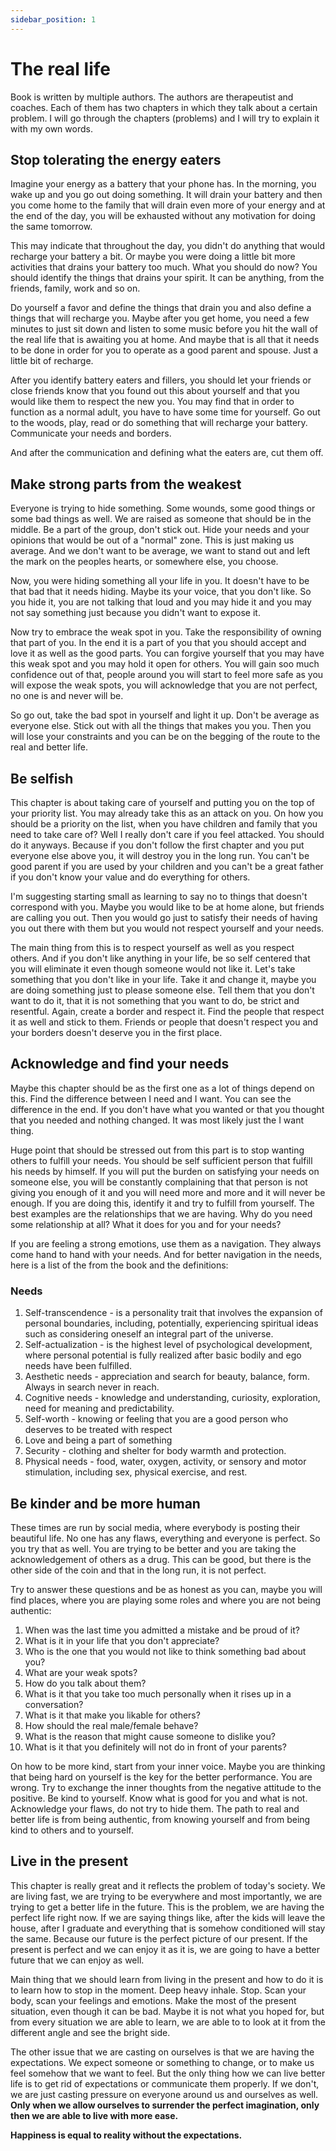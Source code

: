 ```yaml
---
sidebar_position: 1
---
```


# The real life

Book is written by multiple authors. The authors are therapeutist and coaches.
Each of them has two chapters in which they talk about a certain problem.
I will go through the chapters (problems) and I will try to explain it with my own words.

## Stop tolerating the energy eaters

Imagine your energy as a battery that your phone has.
In the morning, you wake up and you go out doing something. It will drain your battery and then you 
come home to the family that will drain even more of your energy and at the end of the day, you will 
be exhausted without any motivation for doing the same tomorrow. 

This may indicate that throughout the day, you didn't do anything that would recharge your battery a bit.
Or maybe you were doing a little bit more activities that drains your battery too much. 
What you should do now? You should identify the things that drains your spirit. 
It can be anything, from the friends, family, work and so on. 

Do yourself a favor and define the things that drain you and also define a things that will recharge you.
Maybe after you get home, you need a few minutes to just sit down and listen to some music before you 
hit the wall of the real life that is awaiting you at home. And maybe that is all that it needs to 
be done in order for you to operate as a good parent and spouse. Just a little bit of recharge.

After you identify battery eaters and fillers, you should let your friends or close friends know that you
found out this about yourself and that you would like them to respect the new you.
You may find that in order to function as a normal adult, you have to have some time for yourself.
Go out to the woods, play, read or do something that will recharge your battery. 
Communicate your needs and borders.

And after the communication and defining what the eaters are, cut them off.


## Make strong parts from the weakest

Everyone is trying to hide something. Some wounds, some good things or some bad things as well.
We are raised as someone that should be in the middle. Be a part of the group, don't stick out.
Hide your needs and your opinions that would be out of a "normal" zone. This is just making us 
average. And we don't want to be average, we want to stand out and left the mark on the peoples hearts,
or somewhere else, you choose. 

Now, you were hiding something all your life in you. It doesn't have to be that bad that it needs hiding.
Maybe its your voice, that you don't like. So you hide it, you are not talking that loud and you may hide it
and you may not say something just because you didn't want to expose it.

Now try to embrace the weak spot in you. Take the responsibility of owning that part of you.
In the end it is a part of you that you should accept and love it as well as the good parts.
You can forgive yourself that you may have this weak spot and you may hold it open for others.
You will gain soo much confidence out of that, people around you will start to feel more safe as you
will expose the weak spots, you will acknowledge that you are not perfect, no one is and never will be.

So go out, take the bad spot in yourself and light it up. Don't be average as everyone else.
Stick out with all the things that makes you you. Then you will lose your constraints and you can 
be on the begging of the route to the real and better life.


## Be selfish

This chapter is about taking care of yourself and putting you on the top of your priority list.
You may already take this as an attack on you. On how you should be a priority on the list, when
you have children and family that you need to take care of? Well I really don't care if you feel attacked.
You should do it anyways. Because if you don't follow the first chapter and you put everyone else 
above you, it will destroy you in the long run. You can't be good parent if you are used by 
your children and you can't be a great father if you don't know your value and do everything for others.

I'm suggesting starting small as learning to say no to things that doesn't 
correspond with you. Maybe you would like to be at home alone, but friends are calling you out.
Then you would go just to satisfy their needs of having you out there with them but you would not 
respect yourself and your needs. 

The main thing from this is to respect yourself as well as you respect others. And if you don't like anything 
in your life, be so self centered that you will eliminate it even though someone would not like it.
Let's take something that you don't like in your life. Take it and change it, maybe you are doing something 
just to please someone else. Tell them that you don't want to do it, that it is not something that you want to do, 
be strict and resentful. Again, create a border and respect it. Find the people that respect it as well and 
stick to them. Friends or people that doesn't respect you and your borders doesn't deserve you in the first place.


## Acknowledge and find your needs

Maybe this chapter should be as the first one as a lot of things depend on this. 
Find the difference between I need and I want. You can see the difference in the end.
If you don't have what you wanted or that you thought that you needed and nothing changed.
It was most likely just the I want thing.

Huge point that should be stressed out from this part is to stop wanting others to fulfill your needs.
You should be self sufficient person that fulfill his needs by himself. If you will put the burden 
on satisfying your needs on someone else, you will be constantly complaining that that person is 
not giving you enough of it and you will need more and more and it will never be enough.
If you are doing this, identify it and try to fulfill from yourself. The best examples are the relationships 
that we are having. Why do you need some relationship at all? What it does for you and for your needs? 

If you are feeling a strong emotions, use them as a navigation. They always come hand to hand with your needs.
And for better navigation in the needs, here is a list of the from the book and the definitions:

### Needs

1. Self-transcendence - is a personality trait that involves the expansion of personal boundaries, including, potentially, 
    experiencing spiritual ideas such as considering oneself an integral part of the universe.
2. Self-actualization -  is the highest level of psychological development, where personal potential 
    is fully realized after basic bodily and ego needs have been fulfilled.
3. Aesthetic needs - appreciation and search for beauty, balance, form. Always in search never in reach.
4. Cognitive needs - knowledge and understanding, curiosity, exploration, need for meaning and predictability.
5. Self-worth - knowing or feeling that you are a good person who deserves to be treated with respect
6. Love and being a part of something
7. Security - clothing and shelter for body warmth and protection.
8. Physical needs - food, water, oxygen, activity, or sensory and motor stimulation, including sex, physical exercise, and rest.


## Be kinder and be more human

These times are run by social media, where everybody is posting their beautiful life.
No one has any flaws, everything and everyone is perfect. So you try that as well.
You are trying to be better and you are taking the acknowledgement of others as a drug.
This can be good, but there is the other side of the coin and that in the long run,
it is not perfect.

Try to answer these questions and be as honest as you can, maybe you will find 
places, where you are playing some roles and where you are not being authentic: 

1. When was the last time you admitted a mistake and be proud of it? 
2. What is it in your life that you don't appreciate?
3. Who is the one that you would not like to think something bad about you?
4. What are your weak spots?
5. How do you talk about them?
6. What is it that you take too much personally when it rises up in a conversation?
7. What is it that make you likable for others?
8. How should the real male/female behave? 
9. What is the reason that might cause someone to dislike you?
10. What is it that you definitely will not do in front of your parents?

On how to be more kind, start from your inner voice. Maybe you are thinking that being hard 
on yourself is the key for the better performance. You are wrong. Try to exchange the inner thoughts
from the negative attitude to the positive. Be kind to yourself. Know what is good for you and what is not.
Acknowledge your flaws, do not try to hide them. The path to real and better life is from being 
authentic, from knowing yourself and from being kind to others and to yourself.


## Live in the present

This chapter is really great and it reflects the problem of today's society.
We are living fast, we are trying to be everywhere and most importantly, we are trying to get a better life in the future.
This is the problem, we are having the perfect life right now. If we are saying things like,
after the kids will leave the house, after I graduate and everything that is somehow conditioned will stay the same.
Because our future is the perfect picture of our present. If the present is perfect and we can enjoy it as it is,
we are going to have a better future that we can enjoy as well.

Main thing that we should learn from living in the present and how to do it is to learn how 
to stop in the moment. Deep heavy inhale. Stop. Scan your body, scan your feelings and emotions.
Make the most of the present situation, even though it can be bad. Maybe it is not what you hoped for, but 
from every situation we are able to learn, we are able to to look at it from the different angle and see the bright side.

The other issue that we are casting on ourselves is that we are having the expectations. We expect someone or something
to change, or to make us feel somehow that we want to feel. But the only thing how we can live better life is to get rid 
of expectations or communicate them properly. If we don't, we are just casting pressure on everyone around us and ourselves as well.
**Only when we allow ourselves to surrender the perfect imagination, only then we are able to live with more ease.**

**Happiness is equal to reality without the expectations.**
